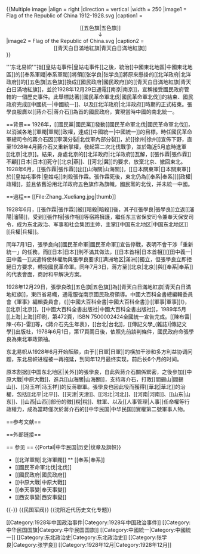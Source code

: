 {{Multiple image
|align     = right
|direction = vertical
|width     = 250
|image1    = Flag of the Republic of China 1912-1928.svg
|caption1  = <center>[[五色旗|五色旗]]<br />↓</center>
|image2    = Flag of the Republic of China.svg
|caption2  = <center>[[青天白日滿地紅旗|青天白日滿地紅旗]]</center>
}}

'''东北易帜'''指[[皇姑屯事件|皇姑屯事件]]之後，統治[[中國東北地區|中國東北地區]]的[[奉系軍閥|奉系軍閥]]將領[[张学良|张学良]]將原來懸掛的[[北洋政府|北洋政府]]的[[五色旗|五色旗]]換成[[國民政府|國民政府]]的[[青天白日滿地紅旗|青天白日滿地紅旗]]，並於1928年12月29日通電[[南京|南京]]，宣稱接受國民政府管轄的一個歷史事件。此舉標誌著[[國民革命軍北伐|國民革命軍北伐]]的結束、國民政府完成[[中國統一|中國統一]]、以及[[北洋政府|北洋政府]]時期的正式結束。張學良服膺以[[蔣介石|蔣介石]]為首的國民政府，實現當時中國的南北統一。

==背景==
1926年，[[國民黨|國民黨]]發動[[國民革命軍北伐|國民革命軍北伐]]，以消滅各地[[軍閥|軍閥]]政權，達成[[中國統一|中國統一]]的目標。時任國民革命軍總司令的蔣介石因[[寧漢分裂|北伐軍內部分裂]]，於[[徐州|徐州]]宣佈下野，直至1928年4月蔣介石又重新掌權，發起第二次北伐戰爭，並於臨近5月底時進軍[[北京|北京]]。結果，身處北京的[[北洋政府|北洋政府]]瓦解，[[張作霖|張作霖]]不顧[[日本|日本]]死守[[北京|燕]]、[[河北|冀]]的要求，放棄北京、撤回東北。1928年6月，[[張作霖|張作霖]]出[[山海關|山海關]]，[[日本關東軍|日本關東軍]]於[[皇姑屯事件|皇姑屯]]刺殺張作霖。張作霖死後，東北仍為[[奉系|奉系]][[政權|政權]]，並且依舊沿用北洋政府五色旗作為旗幟，國民黨的北伐，并未統一中國。

==過程==
[[File:Zhang_Xueliang.jpg|thumb]]

1928年6月，[[張作霖|張作霖]]被[[暗殺|暗殺]]後，其子[[張學良|張學良]]立返[[瀋陽|瀋陽]]，受到[[張作相|張作相]]等宿將擁護，繼任东三省保安司令兼奉天保安司令，成为东北政治、军事和社会集团主帅，主掌[[中国东北地区|中国东北地区]][[兵權|兵權]]。

同年7月1日，張學良向[[國民革命軍|國民革命軍]]宣告停戰，表明不會干涉「重新統一」的任務，而[[日本|日本]]則不滿其做法，[[日本首相|日本首相]][[田中義一|田中義一]]派遣特使林權助與張學良要求[[满洲地区|滿洲]]獨立，但張學良立即拒絕日方要求，轉投國民革命軍。同年7月3日，蔣方至[[北京|北京]]與[[奉系|奉系]]的代表會面，商討和平解決方案。

1928年12月29日，張學良改[[五色旗|五色旗]]為[[青天白日滿地紅旗|青天白日滿地紅旗]]，東四省易幟，通電服從南京國民政府領導。<ref>中國大百科全書總編輯委員會《軍事》編輯委員會，《[[中國大百科全書|中國大百科全書]]·[[軍事|軍事]]I》，[[北京|北京]]，[[中國大百科全書出版社|中國大百科全書出版社]]，1989年5月[[上海|上海]]印刷，第472頁，ISBN 7500002424</ref>全國統一宣告完成。<ref>[[陳布雷|陳-{布}-雷]]等，《蔣介石先生年表》，[[台北|台北]]，[[傳記文學_(雜誌)|傳記文學]]出版社，1978年6月1日，第17頁</ref>兩日後，依照先前談判條件，國民政府命張學良為東北軍政領袖。

东北易帜从1928年6月开始酝酿，由于[[日軍|日軍]]的横加干涉和多方利益协调问题，东北易帜进程被一再拖延，到同年12月最终实现，前后长6个月的时间。

原本割据[[中国东北地区|关外]]的張學良，自此與蔣介石關係緊密，之後參加[[中原大戰|中原大戰]]，進兵[[山海關|山海關]]，支持蔣介石，打敗[[閻錫山|閻錫山]]、[[冯玉祥|冯玉祥]]的反蔣聯軍。張學良也因此役而獲得[[華北|華北]]的治權，包括[[北平|北平]]、[[天津|天津]]、[[河北|河北]]、[[河南|河南]]、[[山东|山东]]、[[山西|山西]]部份的徵[[稅|稅]]、駐軍、以及[[人事管理|人事]]任命權等行政權力，成為當時僅次於蔣介石的[[中华民国|中华民国]]實權第二號軍事人物。

==参考文献==
<references/>

==外部链接==

== 参见 ==
{{Portal|中华民国|历史|纹章及旗帜}}
* [[北洋軍閥|北洋軍閥]]
** [[奉系|奉系]]
* [[國民革命軍北伐|北伐]]
* [[國民政府|國民政府]]
* [[中原大戰|中原大戰]]
* [[奉天事變|奉天事變]]
* [[西安事變|西安事變]]

{{-}}
{{民国军阀}}
{{沈阳近代历史文化专题}}

[[Category:1928年中国政治事件|Category:1928年中国政治事件]]
[[Category:中华民国国旗|Category:中华民国国旗]]
[[Category:中國統一|Category:中國統一]]
[[Category:东北政治史|Category:东北政治史]]
[[Category:张学良|Category:张学良]]
[[Category:1928年12月|Category:1928年12月]]